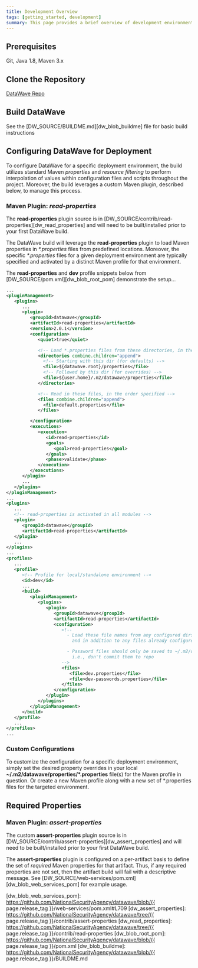 ```yaml
---
title: Development Overview
tags: [getting_started, development]
summary: This page provides a brief overview of development environment setup and configuration
---
```


## Prerequisites

Git, Java 1.8, Maven 3.x

## Clone the Repository

<a class="btn btn-success" style="width: 220px;" href="{{ site.repository_url }}/" role="button" target="_blank"><i class="fa fa-github fa-lg"></i> DataWave Repo</a>

## Build DataWave

See the [DW_SOURCE/BUILDME.md][dw_blob_buildme] file for basic build instructions

## Configuring DataWave for Deployment

To configure DataWave for a specific deployment environment, the build utilizes standard Maven *properties* and *resource
filtering* to perform interpolation of values within configuration files and scripts throughout the project. Moreover,
the build leverages a custom Maven plugin, described below, to manage this process.

### Maven Plugin: *read-properties*

The **read-properties** plugin source is in [DW_SOURCE/contrib/read-properties][dw_read_properties] and will need to be
built/installed prior to your first DataWave build.

The DataWave build will leverage the **read-properties** plugin to load Maven properties in *\*.properties* files from
predefined locations. Moreover, the specific *\*.properties* files for a given deployment environment are typically
specified and activated by a distinct Maven profile for that environment.

The **read-properties** and **dev** profile snippets below from [DW_SOURCE/pom.xml][dw_blob_root_pom] demonstrate the setup...
```xml
...
<pluginManagement>
   <plugins>
      ...
      <plugin>
         <groupId>datawave</groupId>
         <artifactId>read-properties</artifactId>
         <version>2.0.1</version>
         <configuration>
            <quiet>true</quiet>

            <!-- Load *.properties files from these directories, in the order specified -->
            <directories combine.children="append">
              <!-- Starting with this dir (for defaults) -->
              <file>${datawave.root}/properties</file>
              <!-- Followed by this dir (for overrides) -->
              <file>${user.home}/.m2/datawave/properties</file>
            </directories>

            <!-- Read in these files, in the order specified -->
            <files combine.children="append">
              <file>default.properties</file>
            </files>

         </configuration>
         <executions>
            <execution>
               <id>read-properties</id>
               <goals>
                  <goal>read-properties</goal>
               </goals>
               <phase>validate</phase>
            </execution>
         </executions>
      </plugin>
      ...
   </plugins>
</pluginManagement>
...
<plugins>
   ...
   <!-- read-properties is activated in all modules -->
   <plugin>
      <groupId>datawave</groupId>
      <artifactId>read-properties</artifactId>
   </plugin>
   ...
</plugins>
...
<profiles>
   ...
   <profile>
      <!-- Profile for local/standalone environment -->
      <id>dev</id>
      ...
      <build>
         <pluginManagement>
            <plugins>
               <plugin>
                  <groupId>datawave</groupId>
                  <artifactId>read-properties</artifactId>
                  <configuration>
                     <!--
                       - Load these file names from any configured dirs, in the specified order,
                         and in addition to any files already configured (e.g., default.properties)

                       - Password files should only be saved to ~/.m2/datawave/properties/,
                         i.e., don't commit them to repo
                     -->
                     <files>
                        <file>dev.properties</file>
                        <file>dev-passwords.properties</file>
                     </files>
                  </configuration>
               </plugin>
            </plugins>
         </pluginManagement>
      </build>
   </profile>
   ...
</profiles>
...
```

### Custom Configurations

To customize the configuration for a specific deployment environment, simply set the desired property overrides in your
local **~/.m2/datawave/properties/\*.properties** file(s) for the Maven profile in question. Or create a new Maven profile
along with a new set of \*.properties files for the targeted environment.

## Required Properties

### Maven Plugin: *assert-properties*

The custom **assert-properties** plugin source is in [DW_SOURCE/contrib/assert-properties][dw_assert_properties] and will need to be built/installed
prior to your first DataWave build.

The **assert-properties** plugin is configured on a per-artifact basis to define the set of *required* Maven
properties for that artifact. Thus, if any required properties are not set, then the artifact build will fail with a
descriptive message. See [DW_SOURCE/web-services/pom.xml][dw_blob_web_services_pom] for example usage.

[dw_blob_web_services_pom]: https://github.com/NationalSecurityAgency/datawave/blob/{{ page.release_tag }}/web-services/pom.xml#L709
[dw_assert_properties]: https://github.com/NationalSecurityAgency/datawave/tree/{{ page.release_tag }}/contrib/assert-properties
[dw_read_properties]: https://github.com/NationalSecurityAgency/datawave/tree/{{ page.release_tag }}/contrib/read-properties
[dw_blob_root_pom]: https://github.com/NationalSecurityAgency/datawave/blob/{{ page.release_tag }}/pom.xml
[dw_blob_buildme]: https://github.com/NationalSecurityAgency/datawave/blob/{{ page.release_tag }}/BUILDME.md